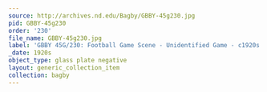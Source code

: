 ```yaml
---
source: http://archives.nd.edu/Bagby/GBBY-45g230.jpg
pid: GBBY-45g230
order: '230'
file_name: GBBY-45g230.jpg
label: 'GBBY 45G/230: Football Game Scene - Unidentified Game - c1920s'
_date: 1920s
object_type: glass plate negative
layout: generic_collection_item
collection: bagby
---
```

